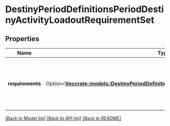# DestinyPeriodDefinitionsPeriodDestinyActivityLoadoutRequirementSet

## Properties

Name | Type | Description | Notes
------------ | ------------- | ------------- | -------------
**requirements** | Option<[**Vec<crate::models::DestinyPeriodDefinitionsPeriodDestinyActivityLoadoutRequirement>**](Destiny.Definitions.DestinyActivityLoadoutRequirement.md)> | The set of requirements that will be applied on the activity if this requirement set is active. | [optional]

[[Back to Model list]](../README.md#documentation-for-models) [[Back to API list]](../README.md#documentation-for-api-endpoints) [[Back to README]](../README.md)


